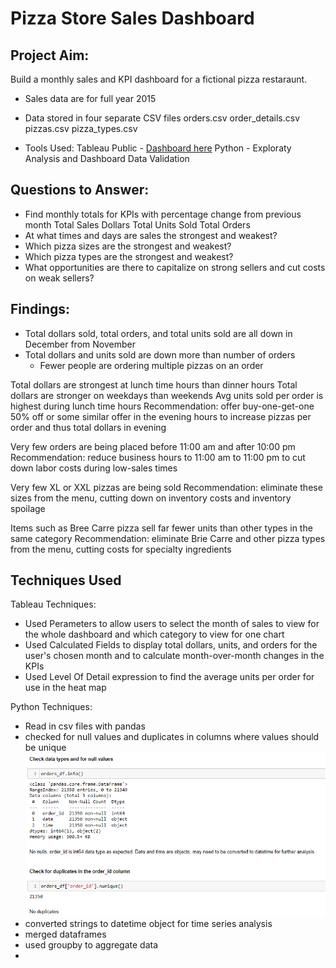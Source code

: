 # Pizza Store Sales Dashboard

## Project Aim:
Build a monthly sales and KPI dashboard for a fictional pizza restaraunt.
- Sales data are for full year 2015
- Data stored in four separate CSV files
    orders.csv
    order_details.csv
    pizzas.csv
    pizza_types.csv

- Tools Used:
    Tableau Public - [Dashboard here](https://public.tableau.com/app/profile/michael.hertel/viz/PizzaStoreDashboard/Dashboard2)
    Python - Exploraty Analysis and Dashboard Data Validation

## Questions to Answer:
- Find monthly totals for KPIs with percentage change from previous month
    Total Sales Dollars
    Total Units Sold
    Total Orders
- At what times and days are sales the strongest and weakest?
- Which pizza sizes are the strongest and weakest?
- Which pizza types are the strongest and weakest?
- What opportunities are there to capitalize on strong sellers and cut costs on weak sellers?

## Findings:
- Total dollars sold, total orders, and total units sold are all down in December from November
- Total dollars and units sold are down more than number of orders
    - Fewer people are ordering multiple pizzas on an order

Total dollars are strongest at lunch time hours than dinner hours
Total dollars are stronger on weekdays than weekends
Avg units sold per order is highest during lunch time hours
    Recommendation: offer buy-one-get-one 50% off or some similar offer in the evening hours to increase pizzas per order and thus total dollars in evening

Very few orders are being placed before 11:00 am and after 10:00 pm
    Recommendation: reduce business hours to 11:00 am to 11:00 pm to cut down labor costs during low-sales times

Very few XL or XXL pizzas are being sold
    Recommendation: eliminate  these sizes from the menu, cutting down on inventory costs and inventory spoilage

Items such as Bree Carre pizza sell far fewer units than other types in the same category
    Recommendation: eliminate Brie Carre and other pizza types from the menu, cutting costs for specialty ingredients

## Techniques Used
Tableau Techniques:
- Used Perameters to allow users to select the month of sales to view for the whole dashboard and which category to view for one chart
- Used Calculated Fields to display total dollars, units, and orders for the user's chosen month and to calculate month-over-month changes in the KPIs
- Used Level Of Detail expression to find the average units per order for use in the heat map

Python Techniques:
- Read in csv files with pandas
- checked for null values and duplicates in columns where values should be unique
![null/duplicates](/images/nulls_duplicates_check.png)
- converted strings to datetime object for time series analysis
- merged dataframes
- used groupby to aggregate data
- 


    

    
    